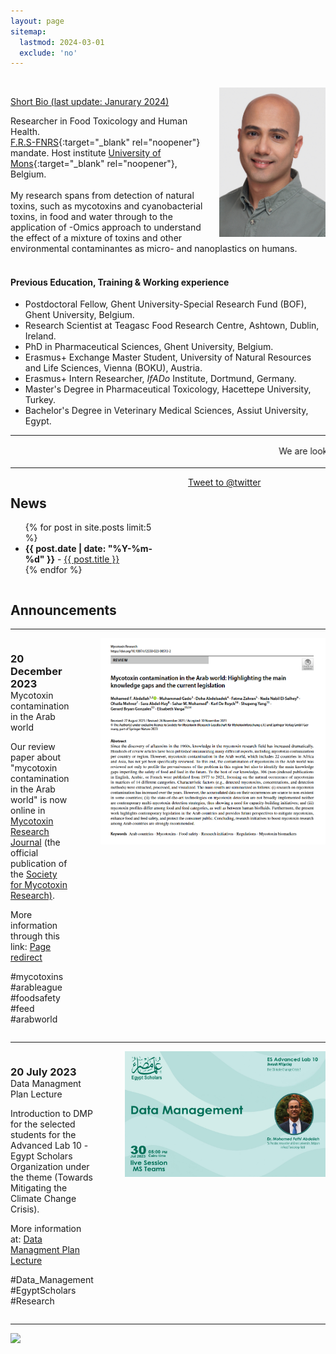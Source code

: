 ```yaml
---
layout: page
sitemap:
  lastmod: 2024-03-01
  exclude: 'no'
---
```

<br />
<!-- Profile picture -->
<img class="ProfilePic" img width=170 img align="right" alt="Mohamed Fathi Abdallah" style="float: right; margin-left: 25px; margin-up: 25px;" src="mohamed_fathi_abdallah_2023(2).jpg">

<u>Short Bio (last update: Janurary 2024)</u>

Researcher in Food Toxicology and Human Health. <br />[F.R.S-FNRS](https://www.frs-fnrs.be/en/){:target="_blank" rel="noopener"} mandate. Host institute [University of Mons](https://web.umons.ac.be/en/){:target="_blank" rel="noopener"}, Belgium.
<br /> <br> 
My research spans from detection of natural toxins, such as mycotoxins and cyanobacterial toxins, in food and water through to the application of -Omics approach to understand the effect of a mixture of toxins and other environmental contaminantes as micro- and nanoplastics on humans.
<br /> <br />

#### Previous Education, Training & Working experience
- Postdoctoral Fellow, Ghent University-Special Research Fund (BOF), Ghent University, Belgium.
- Research Scientist at Teagasc Food Research Centre, Ashtown, Dublin, Ireland.
- PhD in Pharmaceutical Sciences, Ghent University, Belgium.
- Erasmus+ Exchange Master Student, University of Natural Resources and Life Sciences, Vienna (BOKU), Austria.
- Erasmus+ Intern Researcher, _IfADo_ Institute, Dortmund, Germany.
- Master's Degree in Pharmaceutical Toxicology, Hacettepe University, Turkey.
- Bachelor's Degree in Veterinary Medical Sciences, Assiut University, Egypt.

**  **
<html>
<marquee behavior="scroll" direction="left" scrollamount="3">
We are looking for motivated students and researchers to join our group. Please contact me for more details. 我们正在寻找积极进取的学生和研究人员加入您的团队. 请联系我了解更多详情 &emsp; 
</marquee>
<hr />
<style>
    .a2a_kit {
        float: right; /* Float the div to the right */
        margin: 10px; /* Add some margin for spacing */
    }
</style>
<!-- News and Twitter timeline -->
<div style="display: flex;">
  <div style="flex: 1; margin-right: 50px;">
    <h2>News</h2>
    <ul>
      {% for post in site.posts limit:5 %}
      <li><span style="font-weight: bold;">{{ post.date | date: "%Y-%m-%d" }}</span> - <a href="{{ post.url }}">{{ post.title }}</a></li>
      {% endfor %}
    </ul>
  </div>
  
  <div style="width: 220px;"> 
    <a href="https://twitter.com/intent/tweet?screen_name=twitter&ref_src=twsrc%5Etfw" class="twitter-mention-button" data-show-count="false">Tweet to @twitter</a><script async src="https://platform.twitter.com/widgets.js" charset="utf-8"></script>
  </div>
</div>

<!-- Announcement -->
<div>
  <h2>Announcements</h2>
  <hr />
	<div style="display: flex;">
    <div style="flex: 1; margin-right: 50px;">
      <h3 style="margin-bottom: 0;">20 December 2023</h3>
      <p style="margin-top: 0;">Mycotoxin contamination in the Arab world</p>
      <p >Our review paper about "mycotoxin contamination in the Arab world" is now online in <a href="https://link.springer.com/journal/12550" target="_blank" rel="noopener">Mycotoxin Research Journal</a> (the official publication of the <a href="https://www.mycotoxin.de/" target="_blank" rel="noopener">Society for Mycotoxin Research)</a>.</p>
      <p style="margin-top: 0;">More information through this link: <a href="https://www.mfathiabdallah.com/Mycotoxin-contamination_review_Arab/" target="_blank">Page redirect</a></p>
      <p style="margin-top: 0;">#mycotoxins #arableague #foodsafety #feed #arabworld</p>
    </div>
    <div>
      <img src="/images/2023_12_20.PNG" alt="publication" style="width: 450px;">
    </div>
  </div>
 <hr />
</div>
  <div style="display: flex;">
    <div style="flex: 1; margin-right: 50px;">
      <h3 style="margin-bottom: 0;">20 July 2023</h3>
      <p style="margin-top: 0;">Data Managment Plan Lecture</p>
      <p >Introduction to DMP for the selected students for the Advanced Lab 10 -Egypt Scholars Organization under the theme (Towards Mitigating the Climate Change Crisis).</p>
      <p style="margin-top: 0;">More information at: <a href="https://www.mfathiabdallah.com/Data-Managment/" target="_blank">Data Managment Plan Lecture</a></p>
      <p style="margin-top: 0;">#Data_Management #EgyptScholars #Research</p>
    </div>
    <div>
      <img src="/images/2023_07_30.jpeg" alt="Special issue" style="width: 450px;">
    </div>
  </div>
 <hr />

<!-- AddToAny BEGIN -->
<div class="a2a_kit a2a_kit_size_32 a2a_default_style">
    <a class="a2a_dd" href="https://www.addtoany.com/share"></a>
    <a class="a2a_button_facebook"></a>
    <a class="a2a_button_linkedin"></a>
    <a class="a2a_button_x"></a>
    <a class="a2a_button_microsoft_teams"></a>
    <a class="a2a_button_whatsapp"></a>
    <a class="a2a_button_pinterest"></a>
    <a class="a2a_button_email"></a>
</div>
<script>
    var a2a_config = a2a_config || {};
    a2a_config.num_services = 12;
</script>
<script async src="https://static.addtoany.com/menu/page.js"></script>
<!-- AddToAny END -->

<a href="https://mapmyvisitors.com/web/1bvu3"  title="Visit tracker"><img src="https://mapmyvisitors.com/map.png?d=kutvpm4t6Qxf4czmSsSz26dA5aYOrP3YLbkGJi-uHv8&cl=ffffff" /></a>
